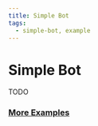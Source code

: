 ```yaml
---
title: Simple Bot
tags:
  - simple-bot, example
---
```


# Simple Bot

TODO

### [More Examples](https://github.com/3ddelano/discord_gd_examples)